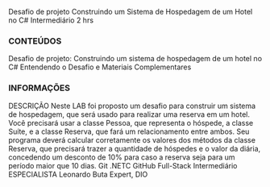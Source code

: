 Desafio de projeto Construindo um Sistema de Hospedagem de um Hotel no C#
Intermediário
2 hrs

### CONTEÚDOS
Desafio de projeto: Construindo um sistema de hospedagem de um hotel no C#
Entendendo o Desafio e Materiais Complementares

### INFORMAÇÕES
DESCRIÇÃO
Neste LAB foi proposto um desafio para construir um sistema de hospedagem, que será usado para realizar uma reserva em um hotel. Você precisará usar a classe Pessoa, que representa o hóspede, a classe Suíte, e a classe Reserva, que fará um relacionamento entre ambos. Seu programa deverá calcular corretamente os valores dos métodos da classe Reserva, que precisará trazer a quantidade de hóspedes e o valor da diária, concedendo um desconto de 10% para caso a reserva seja para um período maior que 10 dias.
Git .NETC GitHub Full-Stack Intermediário
ESPECIALISTA
Leonardo Buta
Expert, DIO



